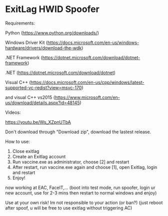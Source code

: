 # ExitLag HWID Spoofer
Requirements:

Python (https://www.python.org/downloads/)

Windows Driver Kit (https://docs.microsoft.com/en-us/windows-hardware/drivers/download-the-wdk)

.NET Framework (https://dotnet.microsoft.com/download/dotnet-framework)

.NET (https://dotnet.microsoft.com/download/dotnet)

Visual C++ (https://docs.microsoft.com/en-us/cpp/windows/latest-supported-vc-redist?view=msvc-170)

and visual C++ vs2015 (https://www.microsoft.com/en-us/download/details.aspx?id=48145)


Videos:

https://youtu.be/Ws_XZpnUTbA

Don't download through "Download zip", download the lastest release.

How to use:
1. Close exitlag
2. Create an Exitlag account
3. Run vaccine.exe as administrator, choose [2] and restart
5. After restart, run vaccine.exe again and choose [1], open Exitlag, login and restart
6. Enjoy!


now working at EAC, FaceIT,... (boot into test mode, run spoofer, login ur new account, use for 2-3 mins then restart to normal windows and enjoy)

Use at your own risk! Im not responsible to your action (or ban?) (just reboot after spoof, u will be free to use exitlag without triggering AC)
